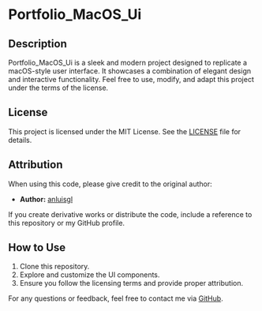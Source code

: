# Portfolio_MacOS_Ui

## Description
Portfolio_MacOS_Ui is a sleek and modern project designed to replicate a macOS-style user interface. It showcases a combination of elegant design and interactive functionality. Feel free to use, modify, and adapt this project under the terms of the license.

## License
This project is licensed under the MIT License. See the [LICENSE](./LICENSE) file for details.

## Attribution
When using this code, please give credit to the original author:
- **Author:** [anluisgl](https://github.com/anluisgl)

If you create derivative works or distribute the code, include a reference to this repository or my GitHub profile.

## How to Use
1. Clone this repository.
2. Explore and customize the UI components.
3. Ensure you follow the licensing terms and provide proper attribution.

For any questions or feedback, feel free to contact me via [GitHub](https://github.com/anluisgl).
